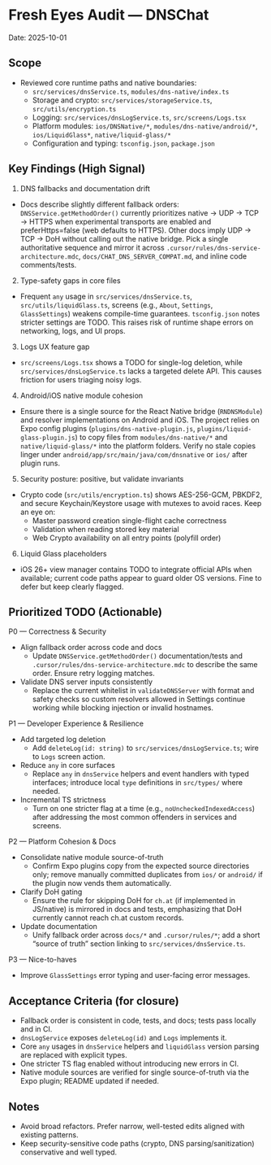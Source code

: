 # Fresh Eyes Audit — DNSChat

Date: 2025-10-01

## Scope

- Reviewed core runtime paths and native boundaries:
  - `src/services/dnsService.ts`, `modules/dns-native/index.ts`
  - Storage and crypto: `src/services/storageService.ts`, `src/utils/encryption.ts`
  - Logging: `src/services/dnsLogService.ts`, `src/screens/Logs.tsx`
  - Platform modules: `ios/DNSNative/*`, `modules/dns-native/android/*`, `ios/LiquidGlass*`, `native/liquid-glass/*`
  - Configuration and typing: `tsconfig.json`, `package.json`

## Key Findings (High Signal)

1) DNS fallbacks and documentation drift
- Docs describe slightly different fallback orders: `DNSService.getMethodOrder()` currently prioritizes native → UDP → TCP → HTTPS when experimental transports are enabled and preferHttps=false (web defaults to HTTPS). Other docs imply UDP → TCP → DoH without calling out the native bridge. Pick a single authoritative sequence and mirror it across `.cursor/rules/dns-service-architecture.mdc`, `docs/CHAT_DNS_SERVER_COMPAT.md`, and inline code comments/tests.

2) Type-safety gaps in core files
- Frequent `any` usage in `src/services/dnsService.ts`, `src/utils/liquidGlass.ts`, screens (e.g., `About`, `Settings`, `GlassSettings`) weakens compile-time guarantees. `tsconfig.json` notes stricter settings are TODO. This raises risk of runtime shape errors on networking, logs, and UI props.

3) Logs UX feature gap
- `src/screens/Logs.tsx` shows a TODO for single-log deletion, while `src/services/dnsLogService.ts` lacks a targeted delete API. This causes friction for users triaging noisy logs.

4) Android/iOS native module cohesion
- Ensure there is a single source for the React Native bridge (`RNDNSModule`) and resolver implementations on Android and iOS. The project relies on Expo config plugins (`plugins/dns-native-plugin.js`, `plugins/liquid-glass-plugin.js`) to copy files from `modules/dns-native/*` and `native/liquid-glass/*` into the platform folders. Verify no stale copies linger under `android/app/src/main/java/com/dnsnative` or `ios/` after plugin runs.

5) Security posture: positive, but validate invariants
- Crypto code (`src/utils/encryption.ts`) shows AES-256-GCM, PBKDF2, and secure Keychain/Keystore usage with mutexes to avoid races. Keep an eye on:
  - Master password creation single-flight cache correctness
  - Validation when reading stored key material
  - Web Crypto availability on all entry points (polyfill order)

6) Liquid Glass placeholders
- iOS 26+ view manager contains TODO to integrate official APIs when available; current code paths appear to guard older OS versions. Fine to defer but keep clearly flagged.

## Prioritized TODO (Actionable)

P0 — Correctness & Security
- Align fallback order across code and docs
  - Update `DNSService.getMethodOrder()` documentation/tests and `.cursor/rules/dns-service-architecture.mdc` to describe the same order. Ensure retry logging matches.
- Validate DNS server inputs consistently
  - Replace the current whitelist in `validateDNSServer` with format and safety checks so custom resolvers allowed in Settings continue working while blocking injection or invalid hostnames.

P1 — Developer Experience & Resilience
- Add targeted log deletion
  - Add `deleteLog(id: string)` to `src/services/dnsLogService.ts`; wire to `Logs` screen action.
- Reduce `any` in core surfaces
  - Replace `any` in `dnsService` helpers and event handlers with typed interfaces; introduce local `type` definitions in `src/types/` where needed.
- Incremental TS strictness
  - Turn on one stricter flag at a time (e.g., `noUncheckedIndexedAccess`) after addressing the most common offenders in services and screens.

P2 — Platform Cohesion & Docs
- Consolidate native module source-of-truth
  - Confirm Expo plugins copy from the expected source directories only; remove manually committed duplicates from `ios/` or `android/` if the plugin now vends them automatically.
- Clarify DoH gating
  - Ensure the rule for skipping DoH for `ch.at` (if implemented in JS/native) is mirrored in docs and tests, emphasizing that DoH currently cannot reach ch.at custom records.
- Update documentation
  - Unify fallback order across `docs/*` and `.cursor/rules/*`; add a short “source of truth” section linking to `src/services/dnsService.ts`.

P3 — Nice-to-haves
- Improve `GlassSettings` error typing and user-facing error messages.

## Acceptance Criteria (for closure)

- Fallback order is consistent in code, tests, and docs; tests pass locally and in CI.
- `dnsLogService` exposes `deleteLog(id)` and `Logs` implements it.
- Core `any` usages in `dnsService` helpers and `liquidGlass` version parsing are replaced with explicit types.
- One stricter TS flag enabled without introducing new errors in CI.
- Native module sources are verified for single source-of-truth via the Expo plugin; README updated if needed.

## Notes

- Avoid broad refactors. Prefer narrow, well-tested edits aligned with existing patterns.
- Keep security-sensitive code paths (crypto, DNS parsing/sanitization) conservative and well typed.

